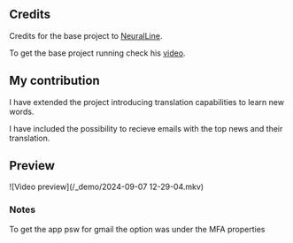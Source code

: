 ## Credits

Credits for the base project to [NeuralLine](https://www.youtube.com/@NeuralNine).

To get the base project running check his [video](https://www.youtube.com/watch?v=5mEmE7pBI1A&t=7s).

## My contribution

I have extended the project introducing translation capabilities to learn new words.

I have included the possibility to recieve emails with the top news and their translation.

## Preview

![Video preview](/_demo/2024-09-07 12-29-04.mkv)

### Notes

To get the app psw for gmail the option was under the MFA properties
